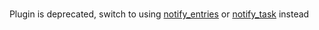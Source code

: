 <br>
<div class="alert alert-warning" role="info">
  
  <span class="glyphicon glyphicon-remove-sign"></span>
  &nbsp; Plugin is deprecated, switch to using
  <a href="/Plugins/Notifiers/notify_entries" class="alert-link">notify_entries</a>
  or <a href="/Plugins/Notifiers/notify_task" class="alert-link">notify_task</a>
   instead
</div>

